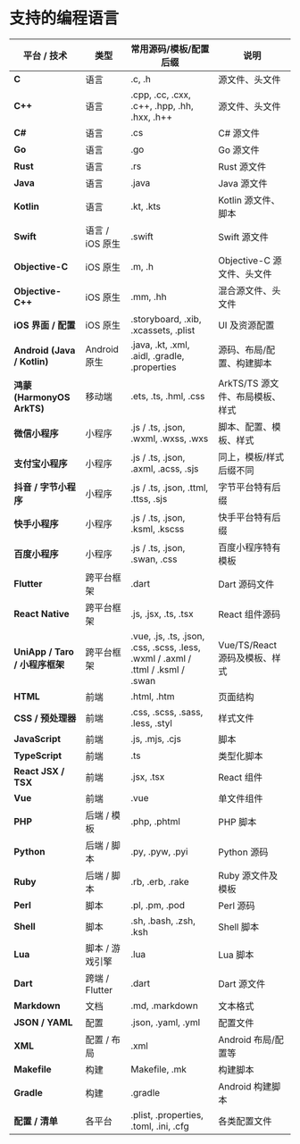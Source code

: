 # 支持的编程语言

| 平台 / 技术                     | 类型           | 常用源码/模板/配置后缀                                                                     | 说明                    |
|-----------------------------|--------------|----------------------------------------------------------------------------------|-----------------------|
| **C**                       | 语言           | .c, .h                                                                           | 源文件、头文件               |
| **C++**                     | 语言           | .cpp, .cc, .cxx, .c++, .hpp, .hh, .hxx, .h++                                     | 源文件、头文件               |
| **C#**                      | 语言           | .cs                                                                              | C# 源文件                |
| **Go**                      | 语言           | .go                                                                              | Go 源文件                |
| **Rust**                    | 语言           | .rs                                                                              | Rust 源文件              |
| **Java**                    | 语言           | .java                                                                            | Java 源文件              |
| **Kotlin**                  | 语言           | .kt, .kts                                                                        | Kotlin 源文件、脚本         |
| **Swift**                   | 语言 / iOS 原生  | .swift                                                                           | Swift 源文件             |
| **Objective-C**             | iOS 原生       | .m, .h                                                                           | Objective-C 源文件、头文件   |
| **Objective-C++**           | iOS 原生       | .mm, .hh                                                                         | 混合源文件、头文件             |
| **iOS 界面 / 配置**             | iOS 原生       | .storyboard, .xib, .xcassets, .plist                                             | UI 及资源配置              |
| **Android (Java / Kotlin)** | Android 原生   | .java, .kt, .xml, .aidl, .gradle, .properties                                    | 源码、布局/配置、构建脚本         |
| **鸿蒙 (HarmonyOS ArkTS)**    | 移动端          | .ets, .ts, .hml, .css                                                            | ArkTS/TS 源文件、布局模板、样式  |
| **微信小程序**                   | 小程序          | .js / .ts, .json, .wxml, .wxss, .wxs                                             | 脚本、配置、模板、样式           |
| **支付宝小程序**                  | 小程序          | .js / .ts, .json, .axml, .acss, .sjs                                             | 同上，模板/样式后缀不同          |
| **抖音 / 字节小程序**              | 小程序          | .js / .ts, .json, .ttml, .ttss, .sjs                                             | 字节平台特有后缀              |
| **快手小程序**                   | 小程序          | .js / .ts, .json, .ksml, .kscss                                                  | 快手平台特有后缀              |
| **百度小程序**                   | 小程序          | .js / .ts, .json, .swan, .css                                                    | 百度小程序特有模板             |
| **Flutter**                 | 跨平台框架        | .dart                                                                            | Dart 源码文件             |
| **React Native**            | 跨平台框架        | .js, .jsx, .ts, .tsx                                                             | React 组件源码            |
| **UniApp / Taro / 小程序框架**   | 跨平台框架        | .vue, .js, .ts, .json, .css, .scss, .less, .wxml / .axml / .ttml / .ksml / .swan | Vue/TS/React 源码及模板、样式 |
| **HTML**                    | 前端           | .html, .htm                                                                      | 页面结构                  |
| **CSS / 预处理器**              | 前端           | .css, .scss, .sass, .less, .styl                                                 | 样式文件                  |
| **JavaScript**              | 前端           | .js, .mjs, .cjs                                                                  | 脚本                    |
| **TypeScript**              | 前端           | .ts                                                                              | 类型化脚本                 |
| **React JSX / TSX**         | 前端           | .jsx, .tsx                                                                       | React 组件              |
| **Vue**                     | 前端           | .vue                                                                             | 单文件组件                 |
| **PHP**                     | 后端 / 模板      | .php, .phtml                                                                     | PHP 脚本                |
| **Python**                  | 后端 / 脚本      | .py, .pyw, .pyi                                                                  | Python 源码             |
| **Ruby**                    | 后端 / 脚本      | .rb, .erb, .rake                                                                 | Ruby 源文件及模板           |
| **Perl**                    | 脚本           | .pl, .pm, .pod                                                                   | Perl 源码               |
| **Shell**                   | 脚本           | .sh, .bash, .zsh, .ksh                                                           | Shell 脚本              |
| **Lua**                     | 脚本 / 游戏引擎    | .lua                                                                             | Lua 脚本                |
| **Dart**                    | 跨端 / Flutter | .dart                                                                            | Dart 源文件              |
| **Markdown**                | 文档           | .md, .markdown                                                                   | 文本格式                  |
| **JSON / YAML**             | 配置           | .json, .yaml, .yml                                                               | 配置文件                  |
| **XML**                     | 配置 / 布局      | .xml                                                                             | Android 布局/配置等        |
| **Makefile**                | 构建           | Makefile, .mk                                                                    | 构建脚本                  |
| **Gradle**                  | 构建           | .gradle                                                                          | Android 构建脚本          |
| **配置 / 清单**                 | 各平台          | .plist, .properties, .toml, .ini, .cfg                                           | 各类配置文件                |
